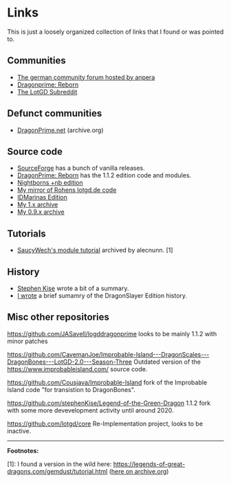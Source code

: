 # Links

This is just a loosely organized collection of links that I found or was pointed to. 

## Communities

* [The german community forum hosted by anpera](anpera.homeip.net/phpbb3/index.php)
* [Dragonprime: Reborn](https://dragonprime-reborn.ca)
* [The LotGD Subreddit](https://www.reddit.com/r/LotGD)

## Defunct communities

* [DragonPrime.net](https://web.archive.org/web/20190915084823/http://dragonprime.net/) (archive.org)

## Source code

* [SourceForge](https://sourceforge.net/projects/lotgd/) has a bunch of vanilla releases.
* [DragonPrime: Reborn](https://dragonprime-reborn.ca/viewtopic.php?f=11&t=2&sid=d6a6d6c691ee7def5e577f2e02d761ee) has the 1.1.2 edition code and modules.
* [Nightborns +nb edition](https://github.com/NB-Core/lotgd)
* [My mirror of Rohens lotgd.de code](https://github.com/lotgd-archivist/dragonprime_lotgd.de)
* [IDMarinas Edition](https://github.com/idmarinas/lotgd-game)
* [My 1.x archive](https://github.com/lotgd-archivist/lotgd_1.x)
* [My 0.9.x archive](https://github.com/lotgd-archivist/lotgd-0.9.x)

## Tutorials

* [SaucyWech's module tutorial](https://gist.github.com/alecnunn/ac77de1f48d218fee676) archived by alecnunn. [1]

## History
* [Stephen Kise](https://github.com/stephenKise/Legend-of-the-Green-Dragon/wiki/History) wrote a bit of a summary.
* [I wrote](/other/ds_edition_history.md) a brief sumamry of the DragonSlayer Edition history.

## Misc other repositories

https://github.com/JASavell/logddragonprime
looks to be mainly 1.1.2 with minor patches

https://github.com/CavemanJoe/Improbable-Island---DragonScales---DragonBones---LotGD-2.0---Season-Three
Outdated version of the https://www.improbableisland.com/ source code.

https://github.com/Cousjava/Improbable-Island 
fork of the Improbable Island code "for transistion to DragonBones".

https://github.com/stephenKise/Legend-of-the-Green-Dragon 
1.1.2 fork with some more devevelopment activity until around 2020.

https://github.com/lotgd/core
Re-Implementation project, looks to be inactive.


----
**Footnotes:**

[1]: I found a version in the wild here: https://legends-of-great-dragons.com/gemdust/tutorial.html ([here on archive.org](https://web.archive.org/web/20220322170207/https://legends-of-great-dragons.com/gemdust/tutorial.html))

